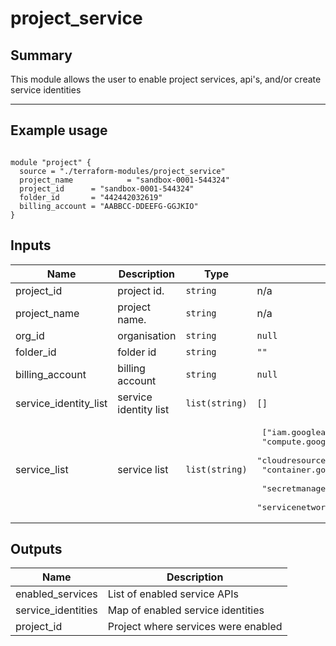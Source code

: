 # project_service

## Summary

This module allows the user to enable project services, api's, and/or create service identities

--- 



## Example usage

```

module "project" {
  source = "./terraform-modules/project_service"
  project_name            = "sandbox-0001-544324"
  project_id      = "sandbox-0001-544324"
  folder_id       = "442442032619"
  billing_account = "AABBCC-DDEEFG-GGJKIO"
}

```

## Inputs

| Name | Description | Type | Default |
|------|-------------|------|---------|
| project_id | project id. | `string` | n/a |
| project_name | project name. | `string` | n/a |
| org_id | organisation | `string` | `null` |
| folder_id | folder id | `string` | `""` |
| billing_account | billing account | `string` | `null` |
| service_identity_list | service identity list | `list(string)` | `[]` |
| service_list | service list | `list(string)` | <pre> ["iam.googleapis.com" <br> "compute.googleapis.com"  <br> "cloudresourcemanager.googleapis.com" <br> "container.googleapis.com" <br> "secretmanager.googleapis.com" <br> "servicenetworking.googleapis.com"] </pre> |


## Outputs

| Name | Description |
|------|-------------|
| enabled_services | List of enabled service APIs |
| service_identities | Map of enabled service identities |
| project_id | Project where services were enabled |

